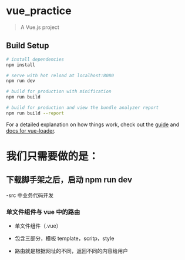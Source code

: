 # vue_practice

> A Vue.js project

## Build Setup

```bash
# install dependencies
npm install

# serve with hot reload at localhost:8080
npm run dev

# build for production with minification
npm run build

# build for production and view the bundle analyzer report
npm run build --report
```

For a detailed explanation on how things work, check out the [guide](http://vuejs-templates.github.io/webpack/) and [docs for vue-loader](http://vuejs.github.io/vue-loader).

# 我们只需要做的是：

## 下载脚手架之后，启动 npm run dev

-src 中业务代码开发

### 单文件组件与 vue 中的路由

- 单文件组件（.vue）

* 包含三部分，模板 template，scritp，style

- 路由就是根据网址的不同，返回不同的内容给用户
